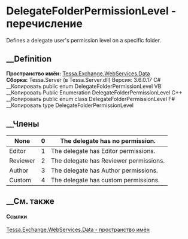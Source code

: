 # DelegateFolderPermissionLevel - перечисление
Defines a delegate user's permission level on a specific folder.
## __Definition
 **Пространство имён:**
[Tessa.Exchange.WebServices.Data](N_Tessa_Exchange_WebServices_Data.htm)  
 **Сборка:** Tessa.Server (в Tessa.Server.dll) Версия: 3.6.0.17
C# __Копировать
     public enum DelegateFolderPermissionLevel
VB __Копировать
     Public Enumeration DelegateFolderPermissionLevel
C++ __Копировать
     public enum class DelegateFolderPermissionLevel
F# __Копировать
     type DelegateFolderPermissionLevel
##  __Члены
None| 0|  The delegate has no permission.  
---|---|---  
Editor| 1|  The delegate has Editor permissions.  
Reviewer| 2|  The delegate has Reviewer permissions.  
Author| 3|  The delegate has Author permissions.  
Custom| 4|  The delegate has custom permissions.  
## __См. также
#### Ссылки
[Tessa.Exchange.WebServices.Data - пространство
имён](N_Tessa_Exchange_WebServices_Data.htm)
